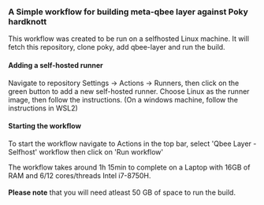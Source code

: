 ### A Simple workflow for building meta-qbee layer against Poky hardknott

This workflow was created to be run on a selfhosted Linux machine.
It will fetch this repository, clone poky, add qbee-layer and run the build.

#### Adding a self-hosted runner

Navigate to repository Settings -> Actions -> Runners, then click on the green button to add a new self-hosted runner.
Choose Linux as the runner image, then follow the instructions. (On a windows machine, follow the instructions in WSL2)

#### Starting the workflow

To start the workflow navigate to Actions in the top bar, select 'Qbee Layer - Selfhost' workflow then click on 'Run workflow'

The workflow takes around 1h 15min to complete on a Laptop with 16GB of RAM and 6/12 cores/threads Intel i7-8750H.
<br><br>**Please note** that you will need atleast 50 GB of space to run the build.
